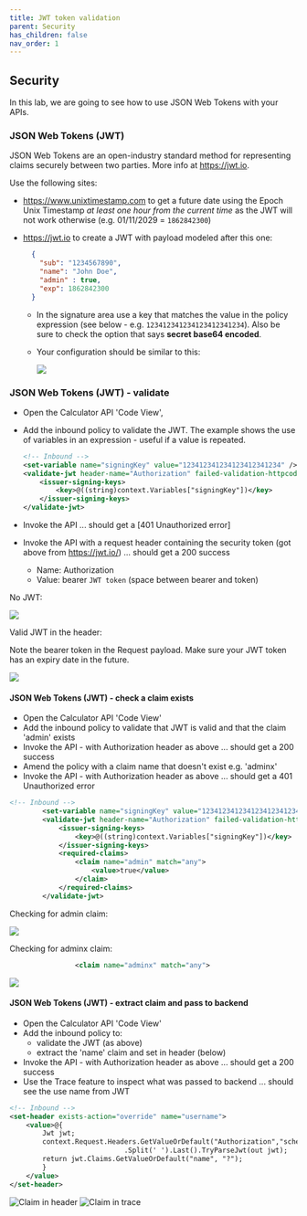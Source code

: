 ```yaml
---
title: JWT token validation 
parent: Security
has_children: false
nav_order: 1
---
```


## Security

In this lab, we are going to see how to use JSON Web Tokens with your APIs.

### JSON Web Tokens (JWT)

JSON Web Tokens are an open-industry standard method for representing claims securely between two parties. More info at <https://jwt.io>. 

Use the following sites:
- <https://www.unixtimestamp.com> to get a future date using the Epoch Unix Timestamp _at least one hour from the current time_ as the JWT will not work otherwise (e.g. 01/11/2029 = `1862842300`)

- <https://jwt.io> to create a JWT with payload modeled after this one:
    ```json
      {
        "sub": "1234567890",
        "name": "John Doe",
        "admin" : true,
        "exp": 1862842300
      }
    ```
  - In the signature area use a key that matches the value in the policy expression (see below - e.g. `123412341234123412341234`). Also be sure to check the option that says **secret base64 encoded**.

  - Your configuration should be similar to this:

    ![](../../assets/images/jwt-io.png)

### JSON Web Tokens (JWT) - validate

- Open the Calculator API 'Code View',
- Add the inbound policy to validate the JWT. The example shows the use of variables in an expression - useful if a value is repeated.

  ```xml
  <!-- Inbound -->
  <set-variable name="signingKey" value="123412341234123412341234" />
  <validate-jwt header-name="Authorization" failed-validation-httpcode="401" failed-validation-error-message="Unauthorized">
      <issuer-signing-keys>
          <key>@((string)context.Variables["signingKey"])</key>
      </issuer-signing-keys>
  </validate-jwt>
  ```

- Invoke the API ... should get a [401 Unauthorized error]
- Invoke the API with a request header containing the security token (got above from <https://jwt.io/>) ... should get a 200 success
  - Name: Authorization
  - Value: bearer `JWT token`  (space between bearer and token)

No JWT:

![](../../assets/images/apim-request-no-jwt.png)

Valid JWT in the header:

Note the bearer token in the Request payload.
Make sure your JWT token has an expiry date in the future.

![](../../assets/images/apim-request-valid-jwt.png)

#### JSON Web Tokens (JWT) - check a claim exists

- Open the Calculator API 'Code View'
- Add the inbound policy to validate that JWT is valid and that the claim 'admin' exists
- Invoke the API - with Authorization header as above ... should get a 200 success
- Amend the policy with a claim name that doesn't exist e.g. 'adminx'
- Invoke the API - with Authorization header as above ... should get a 401 Unauthorized error

```xml
<!-- Inbound -->
        <set-variable name="signingKey" value="123412341234123412341234" />
        <validate-jwt header-name="Authorization" failed-validation-httpcode="401" failed-validation-error-message="Unauthorized">
            <issuer-signing-keys>
                <key>@((string)context.Variables["signingKey"])</key>
            </issuer-signing-keys>
            <required-claims>
                <claim name="admin" match="any">
                    <value>true</value>
                </claim>
            </required-claims>
        </validate-jwt>
```

Checking for admin claim:

![](../../assets/images/apim-request-valid-jwt-and-claim.png)

Checking for adminx claim:

```xml
                <claim name="adminx" match="any">
```

![](../../assets/images/apim-request-valid-jwt-invalid-request.png)

#### JSON Web Tokens (JWT) - extract claim and pass to backend

- Open the Calculator API 'Code View'
- Add the inbound policy to:
  - validate the JWT (as above)
  - extract the 'name' claim and set in header (below)
- Invoke the API - with Authorization header as above ... should get a 200 success
- Use the Trace feature to inspect what was passed to backend ... should see the use name from JWT

```xml
<!-- Inbound -->
<set-header exists-action="override" name="username">
    <value>@{
        Jwt jwt;
        context.Request.Headers.GetValueOrDefault("Authorization","scheme param")
                            .Split(' ').Last().TryParseJwt(out jwt);
        return jwt.Claims.GetValueOrDefault("name", "?");
        }
    </value>
</set-header>
```

![Claim in header](../../assets/images/apim-jwt-claim-in-header.png)
![Claim in trace](../../assets/images/apim-jwt-claim-in-trace.png)
